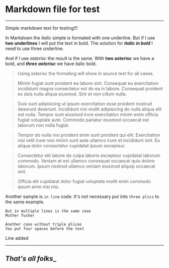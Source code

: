 # Markdown file for test

---

Simple markdown text for testing!!!

In Markdown the _italic_ simple is formated with one underline. But if I use __two underlines__ I will put the text in bold.
The solution for ___italic in bold___ I need to use three underline.

And if I use *asterisc* the result is the same. With **two asterisc** we have a bold, and ***three asterisc*** we have italic bold.

> Using asterisc the formating will show in source text for all cases.

> Minim fugiat sunt proident ea labore sint. Consequat eu exercitation incididunt magna consectetur est do ea in labore. Consequat proident ex duis nulla aliqua eiusmod. Sint et non cillum nulla.

> Duis sunt adipisicing ut ipsum exercitation esse proident nostrud deserunt deserunt. Incididunt nisi mollit adipisicing do nulla aliqua elit est nulla. Tempor sunt eiusmod irure exercitation minim enim officia fugiat voluptate aute. Commodo pariatur eiusmod occaecat est laborum non nulla fugiat.

> Tempor do nulla nisi proident enim sunt proident qui elit. Exercitation nisi velit irure non minim sunt aute ullamco irure et incididunt sint. Eu aliqua dolor consectetur cupidatat ipsum excepteur. 

> Consectetur elit labore do culpa laboris excepteur cupidatat laborum commodo. Veniam et est ullamco consequat occaecat quis dolore laborum. Ipsum nostrud ullamco veniam eiusmod aliquip occaecat sint. 

> Officia elit cupidatat dolor fugiat voluptate mollit enim commodo ipsum anim nisi nisi.

Another sample is `in line` code. It's not necessary put into ```three plics``` to the same example.

```
But in multiple lines is the same case
Muther fucker
```

    Another case without triple plicas
    You put four spaces before the text

Line added

---

## ___That's all folks____